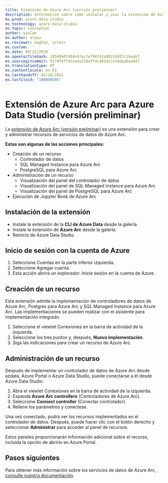 ```yaml
---
title: Extensión de Azure Arc (versión preliminar)
description: Información sobre cómo instalar y usar la extensión de Azure Arc para probar los servicios de datos de Azure Arc.
ms.prod: azure-data-studio
ms.technology: azure-data-studio
ms.topic: conceptual
author: yualan
ms.author: alayu
ms.reviewer: maghan, sstein
ms.custom: ''
ms.date: 09/22/2020
ms.openlocfilehash: 195404df404c6fec7ef98f41a9921d937c16eab7
ms.sourcegitcommit: 917df4ffd22e4a229af7dc481dcce3ebba0aa4d7
ms.translationtype: HT
ms.contentlocale: es-ES
ms.lasthandoff: 02/10/2021
ms.locfileid: "100048595"
---
```

# <a name="azure-arc-extension-for-azure-data-studio-preview"></a>Extensión de Azure Arc para Azure Data Studio (versión preliminar)

La [extensión de Azure Arc (versión preliminar)](/azure/azure-arc/data/) es una extensión para crear y administrar recursos de servicios de datos de Azure Arc.

**Estas son algunas de las acciones principales:**
- Creación de un recurso
    - Controlador de datos
    - SQL Managed Instance para Azure Arc
    - PostgreSQL para Azure Arc
- Administración de un recurso
    - Visualización del panel del controlador de datos
    - Visualización del panel de SQL Managed Instance para Azure Arc
    - Visualización del panel de PostgreSQL para Azure Arc
- Ejecución de Jupyter Book de Azure Arc

## <a name="install-the-extension"></a>Instalación de la extensión
- Instale la extensión de la **CLI de Azure Data** desde la galería.
- Instale la extensión de **Azure Arc** desde la galería.
- Reinicio de Azure Data Studio

## <a name="sign-in-with-azure-account"></a>Inicio de sesión con la cuenta de Azure
1. Seleccione Cuentas en la parte inferior izquierda.
1. Seleccione Agregar cuenta.
1. Esta acción abrirá un explorador. Inicie sesión en la cuenta de Azure.

## <a name="create-a-resource"></a>Creación de un recurso
Esta extensión admite la implementación de controladores de datos de Azure Arc, Postgres para Azure Arc y SQL Managed Instance para Azure Arc. Las implementaciones se pueden realizar con el asistente para implementación integrado.

1. Seleccione el viewlet Conexiones en la barra de actividad de la izquierda.
1. Seleccione los tres puntos y, después, **Nueva implementación**.
1. Siga las indicaciones para crear un recurso de Azure Arc.

## <a name="manage-a-resource"></a>Administración de un recurso
Después de implementar un controlador de datos de Azure Arc desde azdata, Azure Portal o Azure Data Studio, puede conectarse a él desde Azure Data Studio.

1. Abra el viewlet Conexiones en la barra de actividad de la izquierda.
1. Expanda **Azure Arc controllers** (Controladores de Azure Arc).
1. Seleccione **Connect controller** (Conectar controlador).
1. Rellene los parámetros y conéctese.

Una vez conectado, podrá ver los recursos implementados en el controlador de datos. Después, puede hacer clic con el botón derecho y seleccionar **Administrar** para acceder al panel de recursos.  

Estos paneles proporcionarán información adicional sobre el recurso, incluida la opción de abrirlo en Azure Portal.

## <a name="next-steps"></a>Pasos siguientes
Para obtener más información sobre los servicios de datos de Azure Arc, [consulte nuestra documentación](/azure/azure-arc/data/).